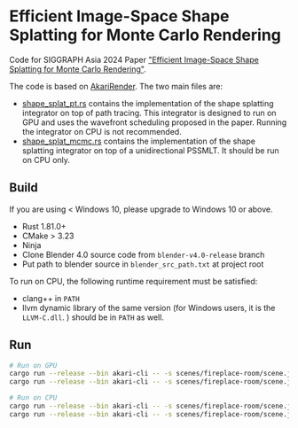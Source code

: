 # Efficient Image-Space Shape Splatting for Monte Carlo Rendering
Code for SIGGRAPH Asia 2024 Paper ["Efficient Image-Space Shape Splatting for Monte Carlo Rendering"](https://cs.uwaterloo.ca/~xtong/assets/pdf/shape_splatting.pdf).

The code is based on [AkariRender](https://github.com/shiinamiyuki/akari_render). The two main files are:
-  [shape_splat_pt.rs](crates/akari_integrator/src/shape_splat_pt.rs) contains the implementation of the shape splatting integrator on top of path tracing. This integrator is designed to run on GPU and uses the wavefront scheduling proposed in the paper. Running the integrator on CPU is not recommended.
- [shape_splat_mcmc.rs](crates/akari_integrator/src/shape_splat_mcmc.rs) contains the implementation of the shape splatting integrator on top of a unidirectional PSSMLT. It should be run on CPU only.

## Build
If you are using < Windows 10, please upgrade to Windows 10 or above.
- Rust 1.81.0+
- CMake > 3.23
- Ninja
- Clone Blender 4.0 source code from `blender-v4.0-release` branch
- Put path to blender source in `blender_src_path.txt` at project root

To run on CPU, the following runtime requirement must be satisfied:
- clang++ in `PATH`
- llvm dynamic library of the same version (for Windows users, it is the `LLVM-C.dll`.
) should be in `PATH` as well.

## Run
```bash
# Run on GPU
cargo run --release --bin akari-cli -- -s scenes/fireplace-room/scene.json  -m config/pt.json -d cuda
cargo run --release --bin akari-cli -- -s scenes/fireplace-room/scene.json  -m config/shape-splatting-pt.json -d cuda

# Run on CPU
cargo run --release --bin akari-cli -- -s scenes/fireplace-room/scene.json  -m config/pssmlt.json
cargo run --release --bin akari-cli -- -s scenes/fireplace-room/scene.json  -m config/shape-splatting-pssmlt.json
```


